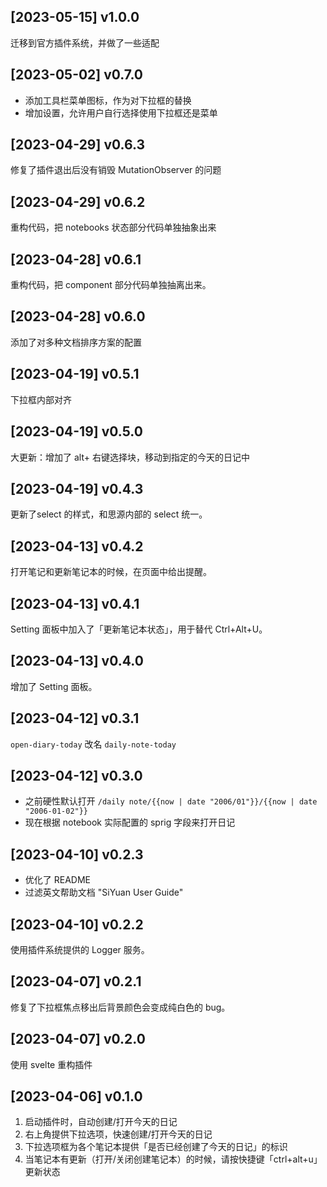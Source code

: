 ## [2023-05-15] v1.0.0

迁移到官方插件系统，并做了一些适配

## [2023-05-02] v0.7.0

- 添加工具栏菜单图标，作为对下拉框的替换
- 增加设置，允许用户自行选择使用下拉框还是菜单


## [2023-04-29] v0.6.3

修复了插件退出后没有销毁 MutationObserver 的问题


## [2023-04-29] v0.6.2

重构代码，把 notebooks 状态部分代码单独抽象出来


## [2023-04-28] v0.6.1

重构代码，把 component 部分代码单独抽离出来。


## [2023-04-28] v0.6.0

添加了对多种文档排序方案的配置

## [2023-04-19] v0.5.1

下拉框内部对齐


## [2023-04-19] v0.5.0

大更新：增加了 alt+ 右键选择块，移动到指定的今天的日记中


## [2023-04-19] v0.4.3

更新了select 的样式，和思源内部的 select 统一。


## [2023-04-13] v0.4.2

打开笔记和更新笔记本的时候，在页面中给出提醒。


## [2023-04-13] v0.4.1

Setting 面板中加入了「更新笔记本状态」，用于替代 Ctrl+Alt+U。


## [2023-04-13] v0.4.0

增加了 Setting 面板。


## [2023-04-12] v0.3.1

`open-diary-today` 改名 `daily-note-today`


## [2023-04-12] v0.3.0

- 之前硬性默认打开 `/daily note/{{now | date "2006/01"}}/{{now | date "2006-01-02"}}`
- 现在根据 notebook 实际配置的 sprig 字段来打开日记


## [2023-04-10] v0.2.3

- 优化了 README
- 过滤英文帮助文档 "SiYuan User Guide"

## [2023-04-10] v0.2.2

使用插件系统提供的 Logger 服务。

## [2023-04-07] v0.2.1

修复了下拉框焦点移出后背景颜色会变成纯白色的 bug。

## [2023-04-07] v0.2.0

使用 svelte 重构插件

## [2023-04-06] v0.1.0

1. 启动插件时，自动创建/打开今天的日记
2. 右上角提供下拉选项，快速创建/打开今天的日记
3. 下拉选项框为各个笔记本提供「是否已经创建了今天的日记」的标识
4. 当笔记本有更新（打开/关闭创建笔记本）的时候，请按快捷键「ctrl+alt+u」更新状态
